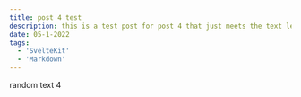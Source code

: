 ```yaml
---
title: post 4 test
description: this is a test post for post 4 that just meets the text length req.
date: 05-1-2022
tags:
  - 'SvelteKit'
  - 'Markdown'
---
```


random text 4